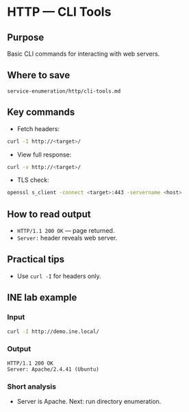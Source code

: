# HTTP — CLI Tools

## Purpose
Basic CLI commands for interacting with web servers.

## Where to save
`service-enumeration/http/cli-tools.md`

## Key commands
- Fetch headers:
```bash
curl -I http://<target>/
```
- View full response:
```bash
curl -v http://<target>/
```
- TLS check:
```bash
openssl s_client -connect <target>:443 -servername <host>
```

## How to read output
- `HTTP/1.1 200 OK` — page returned.
- `Server:` header reveals web server.

## Practical tips
- Use `curl -I` for headers only.

## INE lab example
### Input
```bash
curl -I http://demo.ine.local/
```
### Output
```
HTTP/1.1 200 OK
Server: Apache/2.4.41 (Ubuntu)
```
### Short analysis
- Server is Apache. Next: run directory enumeration.
